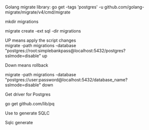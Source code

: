 

Golang migrate library:
go get -tags 'postgres' -u github.com/golang-migrate/migrate/v4/cmd/migrate

mkdir migrations

migrate create -ext sql -dir migrations <migration-name>


UP means apply the script changes  
migrate -path migrations -database "postgres://root:simplebankpass@localhost:5432/postgres?sslmode=disable" up

Down means rollback

migrate -path migrations -database "postgres://user:password@localhost:5432/database_name?sslmode=disable" down


Get driver for Postgres 

go get github.com/lib/pq

Use to generate SQLC 

Sqlc generate 